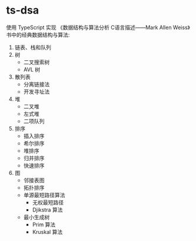 # ts-dsa

使用 TypeScript 实现 《数据结构与算法分析 C语言描述——Mark Allen Weiss》书中的经典数据结构与算法:

1. 链表、栈和队列
2. 树
    - 二叉搜索树
    - AVL 树
3. 散列表
    - 分离链接法
    - 开发寻址法
4. 堆
    - 二叉堆
    - 左式堆
    - 二项队列
5. 排序
    - 插入排序
    - 希尔排序
    - 堆排序
    - 归并排序
    - 快速排序
6. 图
    - 邻接表图
    - 拓扑排序
    - 单源最短路径算法
        - 无权最短路径
        - Djikstra 算法
    - 最小生成树
        - Prim 算法
        - Kruskal 算法
